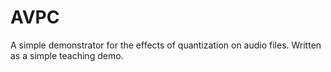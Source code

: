 # AVPC
A simple demonstrator for the effects of quantization on audio files. Written as a simple teaching demo.
